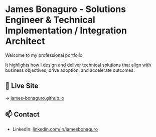 # James Bonaguro - Solutions Engineer &  Technical Implementation / Integration Architect

Welcome to my professional portfolio.

It highlights how I design and deliver technical solutions that align with business objectives, drive adoption, and accelerate outcomes.

## 🚀 Live Site

→ [james-bonaguro.github.io](https://james-bonaguro.github.io/)

## 📫 Contact

- LinkedIn: [linkedin.com/in/jamesbonaguro](https://www.linkedin.com/in/jamesbonaguro/)
